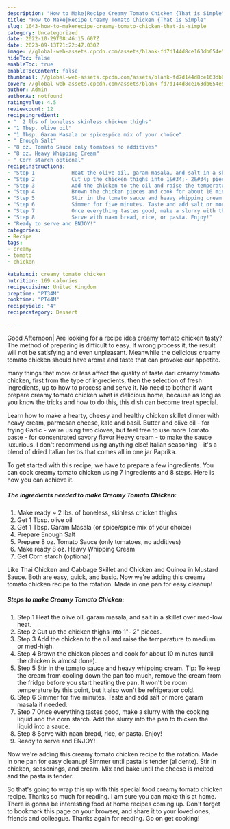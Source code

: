 ```yaml
---
description: "How to Make|Recipe Creamy Tomato Chicken {That is Simple"
title: "How to Make|Recipe Creamy Tomato Chicken {That is Simple"
slug: 1643-how-to-makerecipe-creamy-tomato-chicken-that-is-simple
category: Uncategorized
date: 2022-10-29T08:46:15.607Z
date: 2023-09-13T21:22:47.030Z
image: //global-web-assets.cpcdn.com/assets/blank-fd7d144d8ce163db654e5a02c40b08a2775adb7897d16e4062681dc7e1b2800f.png
hideToc: false
enableToc: true
enableTocContent: false
thumbnail: //global-web-assets.cpcdn.com/assets/blank-fd7d144d8ce163db654e5a02c40b08a2775adb7897d16e4062681dc7e1b2800f.png
cover: //global-web-assets.cpcdn.com/assets/blank-fd7d144d8ce163db654e5a02c40b08a2775adb7897d16e4062681dc7e1b2800f.png
author: Admin
authorAv: notfound
ratingvalue: 4.5
reviewcount: 12
recipeingredient:
- "  2 lbs of boneless skinless chicken thighs"
- "1 Tbsp. olive oil"
- "1 Tbsp. Garam Masala or spicespice mix of your choice"
- " Enough Salt"
- "8 oz. Tomato Sauce only tomatoes no additives"
- "8 oz. Heavy Whipping Cream"
- " Corn starch optional"
recipeinstructions:
- "Step 1            Heat the olive oil, garam masala, and salt in a skillet over med-low heat."
- "Step 2            Cut up the chicken thighs into 1&#34;- 2&#34; pieces."
- "Step 3            Add the chicken to the oil and raise the temperature to medium or med-high."
- "Step 4            Brown the chicken pieces and cook for about 10 minutes (until the chicken is almost done)."
- "Step 5            Stir in the tomato sauce and heavy whipping cream.   Tip: To keep the cream from cooling down the pan too much, remove the cream from the fridge before you start heating the pan. It won&#39;t be room temperature by this point, but it also won&#39;t be refrigerator cold."
- "Step 6            Simmer for five minutes. Taste and add salt or more garam masala if needed."
- "Step 7            Once everything tastes good, make a slurry with the cooking liquid and the corn starch. Add the slurry into the pan to thicken the liquid into a sauce."
- "Step 8            Serve with naan bread, rice, or pasta. Enjoy!"
- "Ready to serve and ENJOY!"
categories:
- Recipe
tags:
- creamy
- tomato
- chicken

katakunci: creamy tomato chicken 
nutrition: 169 calories
recipecuisine: United Kingdom
preptime: "PT34M"
cooktime: "PT44M"
recipeyield: "4"
recipecategory: Dessert

---
```



Good Afternoon| Are looking for a recipe idea creamy tomato chicken tasty? The method of preparing is difficult to easy. If wrong process it, the result will not be satisfying and even unpleasant. Meanwhile the delicious creamy tomato chicken should have aroma and taste that can provoke our appetite.






many things that more or less affect the quality of taste dari creamy tomato chicken, first from the type of ingredients, then the selection of fresh ingredients, up to how to process and serve it. No need to bother if want prepare creamy tomato chicken what is delicious home, because as long as you know the tricks and how to do this, this dish can become treat  special.


Learn how to make a hearty, cheesy and healthy chicken skillet dinner with heavy cream, parmesan cheese, kale and basil. Butter and olive oil - for frying Garlic - we&#39;re using two cloves, but feel free to use more Tomato paste - for concentrated savory flavor Heavy cream - to make the sauce luxurious. I don&#39;t recommend using anything else! Italian seasoning - it&#39;s a blend of dried Italian herbs that comes all in one jar Paprika.


To get started with this recipe, we have to prepare a few ingredients. You can cook creamy tomato chicken using 7 ingredients and 8 steps. Here is how you can achieve it.

<!--inarticleads1-->

##### The ingredients needed to make Creamy Tomato Chicken:

1. Make ready  ~ 2 lbs. of boneless, skinless chicken thighs
1. Get 1 Tbsp. olive oil
1. Get 1 Tbsp. Garam Masala (or spice/spice mix of your choice)
1. Prepare  Enough Salt
1. Prepare 8 oz. Tomato Sauce (only tomatoes, no additives)
1. Make ready 8 oz. Heavy Whipping Cream
1. Get  Corn starch (optional)


Like Thai Chicken and Cabbage Skillet and Chicken and Quinoa in Mustard Sauce. Both are easy, quick, and basic. Now we&#39;re adding this creamy tomato chicken recipe to the rotation. Made in one pan for easy cleanup! 

<!--inarticleads2-->

##### Steps to make Creamy Tomato Chicken:

1. Step 1            Heat the olive oil, garam masala, and salt in a skillet over med-low heat.
1. Step 2            Cut up the chicken thighs into 1&#34;- 2&#34; pieces.
1. Step 3            Add the chicken to the oil and raise the temperature to medium or med-high.
1. Step 4            Brown the chicken pieces and cook for about 10 minutes (until the chicken is almost done).
1. Step 5            Stir in the tomato sauce and heavy whipping cream.   Tip: To keep the cream from cooling down the pan too much, remove the cream from the fridge before you start heating the pan. It won&#39;t be room temperature by this point, but it also won&#39;t be refrigerator cold.
1. Step 6            Simmer for five minutes. Taste and add salt or more garam masala if needed.
1. Step 7            Once everything tastes good, make a slurry with the cooking liquid and the corn starch. Add the slurry into the pan to thicken the liquid into a sauce.
1. Step 8            Serve with naan bread, rice, or pasta. Enjoy!
1. Ready to serve and ENJOY!

Now we&#39;re adding this creamy tomato chicken recipe to the rotation. Made in one pan for easy cleanup! Simmer until pasta is tender (al dente). Stir in chicken, seasonings, and cream. Mix and bake until the cheese is melted and the pasta is tender. 

So that's going to wrap this up with this special food creamy tomato chicken recipe. Thanks so much for reading. I am sure you can make this at home. There is gonna be interesting food at home recipes coming up. Don't forget to bookmark this page on your browser, and share it to your loved ones, friends and colleague. Thanks again for reading. Go on get cooking!

